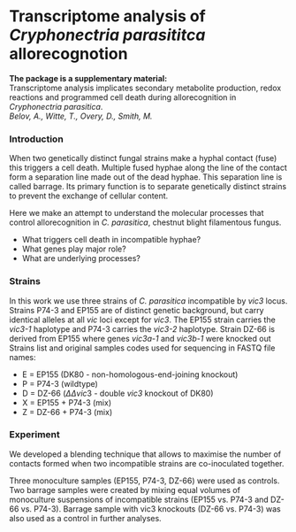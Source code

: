 Transcriptome analysis of *Cryphonectria parasititca* allorecognotion
=======

**The package is a supplementary material:**  
Transcriptome analysis implicates secondary metabolite production, redox reactions and programmed cell death during allorecognition in *Cryphonectria parasitica*.  
*Belov, A., Witte, T., Overy, D., Smith, M.*


### Introduction

When two genetically distinct fungal strains make a hyphal contact (fuse) this triggers a cell death. Multiple fused hyphae along the line of the contact form a separation line made out of the dead hyphae. This separation line is called barrage. Its primary function is to separate genetically distinct strains to prevent the exchange of cellular content.  

Here we make an attempt to understand the molecular processes that control allorecognition in *C. parasitica*, chestnut blight filamentous fungus.  

- What triggers cell death in incompatible hyphae?
- What genes play major role?
- What are underlying processes?

### Strains

In this work we use three strains of *C. parasitica* incompatible by *vic3* locus. Strains P74-3 and EP155 are of distinct genetic background, but carry identical alleles at all *vic* loci except for *vic3*. The EP155 strain carries the *vic3-1* haplotype and P74-3 carries the *vic3-2* haplotype. Strain DZ-66 is derived from EP155 where genes *vic3a-1* and *vic3b-1* were knocked out
Strains list and original samples codes used for sequencing in FASTQ file names:

- E = EP155 (DK80 - non-homologous-end-joining knockout)
- P = P74-3 (wildtype)
- D = DZ-66 ($\Delta\Delta vic3$ - double *vic3* knockout of DK80)
- X = EP155 + P74-3 (mix)
- Z = DZ-66 + P74-3 (mix)

### Experiment

We developed a blending technique that allows to maximise the number of contacts formed when two incompatible strains are co-inoculated together. 

Three monoculture samples (EP155, P74-3, DZ-66) were used as controls. Two barrage samples were created by mixing  equal volumes of monoculture suspensions of incompatible strains (EP155 vs. P74-3 and DZ-66 vs. P74-3). Barrage sample with vic3 knockouts (DZ-66 vs. P74-3) was also used as a control in further analyses. 
